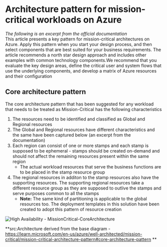 # Architecture pattern for mission-critical workloads on Azure
*The following is an excerpt from the official documentation*  
This article presents a key pattern for mission-critical architectures on Azure. Apply this pattern when you start your design process, and then select components that are best suited for your business requirements. The article recommends a north star design approach and includes other examples with common technology components.We recommend that you evaluate the key design areas, define the critical user and system flows that use the underlying components, and develop a matrix of Azure resources and their configuration

## Core architecture pattern
The core architecture pattern that has been suggested for any workload that needs to be treated as Mission-Critical has the following characteristics  
1. The resources need to be identified and classified as Global and Regional resources
2. The Global and Regional resources have different characteristics and the same have been captured below (an excerpt from the documentation)
3. Each region can consist of one or more stamps and each stamp is supposed to be ephemeral - stamps should be created on-demand and should not affect the remaining resources present within the same region
   - The actual workload resources that serve the business functions are to be placed in the stamp resource group
4. The regional resources in additon to the stamp resources also have the supporting resources. The supporting regional resources take a different resource group as they are supposed to outlive the stamps and serve purposes common to all the stamps 
   - **Note:** The same kind of partitioning is applicable to the global resources too. The deployment templates in this solution have been created to adopt this pattern of resource creation  

![High Availability - MissionCritical-CoreArchitecture](https://user-images.githubusercontent.com/13979783/236999916-0c122926-fd33-42c3-91b7-51d58e152236.png)

**src:Architecture derived from the base diagram - https://learn.microsoft.com/en-us/azure/well-architected/mission-critical/mission-critical-architecture-pattern#core-architecture-pattern **
